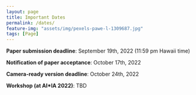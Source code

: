 ```yaml
---
layout: page
title: Important Dates
permalink: /dates/
feature-img: "assets/img/pexels-pawe-l-1309687.jpg"
tags: [Page]
---
```



**Paper submission deadline**:  September 19th, 2022 (11:59 pm Hawaii time)

**Notification of paper acceptance**: October 17th, 2022 

**Camera-ready version deadline**: October 24th, 2022

**Workshop (at AI*IA 2022)**: TBD
